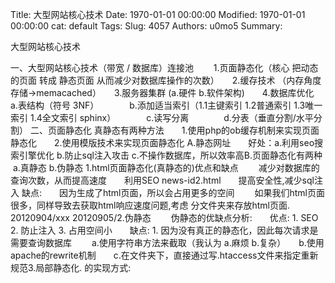Title: 大型网站核心技术
Date: 1970-01-01 00:00:00
Modified: 1970-01-01 00:00:00
cat: default
Tags: 
Slug: 4057
Authors: u0mo5 
Summary: 

大型网站核心技术
 


一、大型网站核心技术（带宽 / 数据库）连接池
　　1.页面静态化（核心 把动态的页面 转成 静态页面 从而减少对数据库操作的次数）　　2.缓存技术	（内存角度存储-&gt;memacached）　　3.服务器集群 (a.硬件 b.软件架构)　　4.数据库优化　　　　a.表结构（符号 3NF）　　　　b.添加适当索引（1.1主键索引 1.2普通索引 1.3唯一索引 1.4全文索引 sphinx）　　　　c.读写分离　　　　d.分表（垂直分割/水平分割）
二、页面静态化
真静态有两种方法　　1.使用php的ob缓存机制来实现页面静态化　　2.使用模版技术来实现页面静态化
A.静态网址　　好处：a.利用seo搜索引擎优化 b.防止sql注入攻击 c.不操作数据库，所以效率高B.页面静态化有两种　 a.真静态 b.伪静态
1.html页面静态化(真静态的)优点和缺点
　　减少对数据库的查询次数，从而提高速度　　利用SEO news-id2.html　　提高安全性,减少sql注入
缺点:　　因为生成了html页面，所以会占用更多的空间 　　如果我们html页面很多，同样导致去获取html响应速度问题,考虑 分文件夹来存放html页面. 20120904/xxx 20120905/2.伪静态
　　伪静态的优缺点分析:　　优点: 1. SEO 2. 防止注入 3. 占用空间小　　缺点: 1. 因为没有真正的静态化，因此每次请求是需要查询数据库
　　a.使用字符串方法来截取（我认为 a.麻烦 b.复杂）　　b.使用apache的rewrite机制　　c.在文件夹下，直接通过写.htaccess文件来指定重新规范3.局部静态化. 的实现方式:




